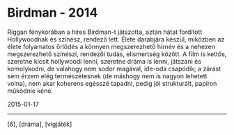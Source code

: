 # Birdman - 2014

Riggan fénykorában a híres Birdman-t játszotta, aztán hátat fordított Hollywoodnak és színész, rendező lett. Élete darabjára készül, miközben az élete folyamatos őrlődés a könnyen megszerezhető hírnév és a nehezen megszerezhető színészi, rendezői tudás, elismertség között. A film is kettős, szeretne kicsit hollywoodi lenni, szeretne dráma is lenni, játszani és komolykodni, de valahogy nem sodor magával, ide-oda csapódik; a zárást sem érzem elég természetesnek (de máshogy nem is nagyon lehetett volna), nem akar koherens egésszé tapadni, pedig jól strukturált, papíron működnie kéne.

2015-01-17 

----

[6], [dráma], [vígjáték]
